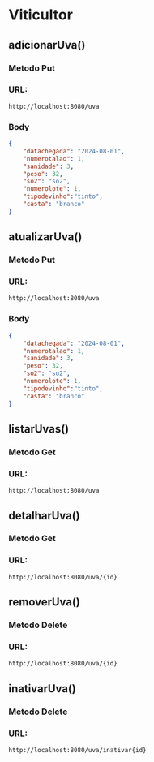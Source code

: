 # Viticultor

## adicionarUva()

### Metodo Put

### URL:
```url
http://localhost:8080/uva
```
### Body
```JSON
{
	"datachegada": "2024-08-01",
	"numerotalao": 1,
	"sanidade": 3,
	"peso": 32,
	"so2": "so2",
	"numerolote": 1,
	"tipodevinho":"tinto",
	"casta": "branco"
}
```

## atualizarUva()

### Metodo Put

### URL:
```url
http://localhost:8080/uva
```
### Body
```JSON
{
	"datachegada": "2024-08-01",
	"numerotalao": 1,
	"sanidade": 3,
	"peso": 32,
	"so2": "so2",
	"numerolote": 1,
	"tipodevinho":"tinto",
	"casta": "branco"
}
```

## listarUvas()

### Metodo Get

### URL:
```url
http://localhost:8080/uva
```

## detalharUva()

### Metodo Get

### URL:
```url
http://localhost:8080/uva/{id}
```

## removerUva()

### Metodo Delete

### URL:
```url
http://localhost:8080/uva/{id}
```

## inativarUva()

### Metodo Delete

### URL:
```url
http://localhost:8080/uva/inativar{id}
```